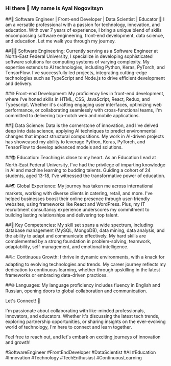### Hi there 👋 My name is Ayal Nogovitsyn 

##🚀 Software Engineer | Front-end Developer | Data Scientist | Educator 🚀
I am a versatile professional with a passion for technology, innovation, and education. With over 7 years of experience, I bring a unique blend of skills encompassing software engineering, front-end development, data science, and education. Let me walk you through my journey.

##👨‍💻 Software Engineering: Currently serving as a Software Engineer at North-East Federal University, I specialize in developing sophisticated software solutions for computing systems of varying complexity. My expertise extends to AI technologies, including Python, Keras, PyTorch, and TensorFlow. I've successfully led projects, integrating cutting-edge technologies such as TypeScript and Node.js to drive efficient development and delivery.

##🌐 Front-end Development: My proficiency lies in front-end development, where I've honed skills in HTML, CSS, JavaScript, React, Redux, and Typescript. Whether it's crafting engaging user interfaces, optimizing web performance, or collaborating seamlessly with cross-functional teams, I'm committed to delivering top-notch web and mobile applications.

##🧮 Data Science: Data is the cornerstone of innovation, and I've delved deep into data science, applying AI techniques to predict environmental changes that impact structural compositions. My work in AI-driven projects has showcased my ability to leverage Python, Keras, PyTorch, and TensorFlow to develop advanced models and solutions.

##📚 Education: Teaching is close to my heart. As an Education Lead at North-East Federal University, I've had the privilege of imparting knowledge in AI and machine learning to budding talents. Guiding a cohort of 24 students, aged 13-18, I've witnessed the transformative power of education.

##🌏 Global Experience: My journey has taken me across international markets, working with diverse clients in catering, retail, and more. I've helped businesses boost their online presence through user-friendly websites, using frameworks like React and WordPress. Plus, my IT recruitment consultancy experience underscores my commitment to building lasting relationships and delivering top talent.

##🌟 Key Competencies: My skill set spans a wide spectrum, including database management (MySQL, MongoDB), data mining, data analysis, and the ability to adapt and communicate effectively. My hard skills are complemented by a strong foundation in problem-solving, teamwork, adaptability, self-management, and emotional intelligence.

##📈 Continuous Growth: I thrive in dynamic environments, with a knack for adapting to evolving technologies and trends. My career journey reflects my dedication to continuous learning, whether through upskilling in the latest frameworks or embracing data-driven practices.

##🌐 Languages: My language proficiency includes fluency in English and Russian, opening doors to global collaboration and communication.

Let's Connect! 🤝

I'm passionate about collaborating with like-minded professionals, innovators, and educators. Whether it's discussing the latest tech trends, exploring partnership opportunities, or sharing insights on the ever-evolving world of technology, I'm here to connect and learn together.

Feel free to reach out, and let's embark on exciting journeys of innovation and growth!

#SoftwareEngineer #FrontEndDeveloper #DataScientist #AI #Education #Innovation #Technology #TechEnthusiast #ContinuousLearning
<!--
**Aiyo28/aiyo28** is a ✨ _special_ ✨ repository because its `README.md` (this file) appears on your GitHub profile.

Here are some ideas to get you started:

- 🔭 I’m currently working on ...
- 🌱 I’m currently learning ...
- 👯 I’m looking to collaborate on ...
- 🤔 I’m looking for help with ...
- 💬 Ask me about ...
- 📫 How to reach me: ...
- 😄 Pronouns: ...
- ⚡ Fun fact: ...
-->
